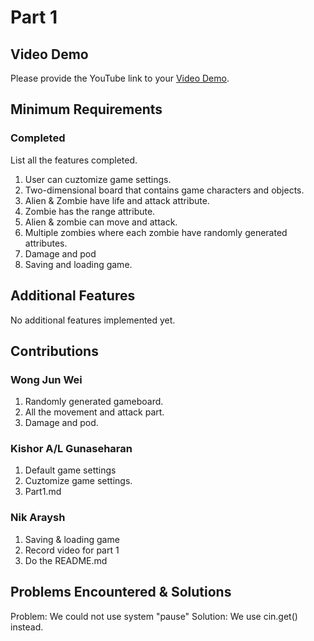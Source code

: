 # Part 1

## Video Demo

Please provide the YouTube link to your [Video Demo](https://youtube.com).

## Minimum Requirements

### Completed

List all the features completed.

1. User can cuztomize game settings.
2. Two-dimensional board that contains game characters and objects.
3. Alien & Zombie have life and attack attribute.
4. Zombie has the range attribute.
5. Alien & zombie can move and attack.
6. Multiple zombies where each zombie have randomly generated attributes.
7. Damage and pod
8. Saving and loading game.

## Additional Features

No additional features implemented yet.

## Contributions

### Wong Jun Wei

1. Randomly generated gameboard.
2. All the movement and attack part.
3. Damage and pod.

### Kishor A/L Gunaseharan

1. Default game settings
2. Cuztomize game settings.
3. Part1.md

### Nik Araysh

1. Saving & loading game
2. Record video for part 1
3. Do the README.md

## Problems Encountered & Solutions

 Problem: We could not use system "pause"
 Solution: We use cin.get() instead.
